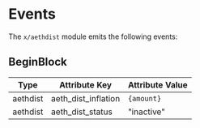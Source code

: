 <!--
order: 4
-->

# Events

The `x/aethdist` module emits the following events:

## BeginBlock

| Type                 | Attribute Key       | Attribute Value |
|----------------------|---------------------|-----------------|
| aethdist             | aeth_dist_inflation | `{amount}`      |
| aethdist             | aeth_dist_status    | "inactive"      |

